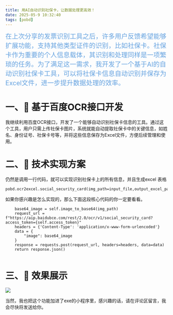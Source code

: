 ```yaml
---
title: 用AI自动识别社保卡，让数据处理更高效！
date: 2025-05-9 10:32:40
tags: [pobd]
---
```




<span style="font-size:20px;"><span style="color:#66a3e0;">在上次分享的发票识别工具之后，许多用户反馈希望能够扩展功能，支持其他类型证件的识别，比如社保卡。社保卡作为重要的个人信息载体，其识别和处理同样是一项繁琐的任务。为了满足这一需求，我开发了一个基于AI的自动识别社保卡工具，可以将社保卡信息自动识别并保存为Excel文件，进一步提升数据处理的效率。
 </span></span>
 
 
#  一、📍 基于百度OCR接口开发


我继续利用百度OCR接口，开发了一个能够自动识别社保卡信息的工具。通过这个工具，用户只需上传社保卡图片，系统就能自动提取社保卡中的关键信息，如姓名、身份证号、社保卡号等，并将这些信息保存为Excel文件，方便后续管理和使用。


#  二、📍 技术实现方案
仍然是调用一行代码，就可以实现识别社保卡上的所有信息，并且生成excel 表格
```
pobd.ocr2excel.social_security_card(img_path=input_file,output_excel_path=output_file,api_key=api_key,secret_key=secret_key)
```

如果你感兴趣是怎么实现的，那么下面这段核心代码的你一定要看看。
```    
	base64_image = self.image_to_base64(img_path)
    request_url = f"https://aip.baidubce.com/rest/2.0/ocr/v1/social_security_card?access_token={self.access_token}"
    headers = {'Content-Type': 'application/x-www-form-urlencoded'}
    data = {
        "image": base64_image
    }
    response = requests.post(request_url, headers=headers, data=data)
    return response.json()
   
   ```

#  三、📍 效果展示
![](https://raw.gitcode.com/yaaakaaang/pic/raw/main/1746688217942.jpg)

当然，我也把这个功能加进了exe的小程序里，感兴趣的话，请在评论区留言，我会尽快将发送给你。